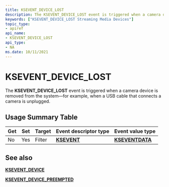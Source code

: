 ```yaml
---
title: KSEVENT_DEVICE_LOST
description: The KSEVENT_DEVICE_LOST event is triggered when a camera device is removed from the system \ 8212;for example, when a USB cable that connects a camera is unplugged.
keywords: ["KSEVENT_DEVICE_LOST Streaming Media Devices"]
topic_type:
- apiref
api_name:
- KSEVENT_DEVICE_LOST
api_type:
- NA
ms.date: 10/11/2021
---
```


# KSEVENT_DEVICE_LOST

The **KSEVENT_DEVICE_LOST** event is triggered when a camera device is removed from the system—for example, when a USB cable that connects a camera is unplugged.

## Usage Summary Table

| Get | Set | Target | Event descriptor type | Event value type |
|--|--|--|--|--|
| No | Yes | Filter | [**KSEVENT**](./ksevent-structure.md) | [**KSEVENTDATA**](/windows-hardware/drivers/ddi/ks/ns-ks-kseventdata) |

## See also

[**KSEVENT_DEVICE**](/windows-hardware/drivers/ddi/ks/ne-ks-ksevent_device)

[**KSEVENT_DEVICE_PREEMPTED**](ksevent-device-preempted.md)